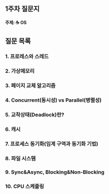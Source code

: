 ## 1주차 질문지
#### 주제: ☕ OS

## 질문 목록
### 1. 프로레스와 스레드
### 2. 가상메모리
### 3. 페이지 교체 알고리즘
### 4. Concurrent(동시성) vs Parallel(병렬성)
### 5. 교착상태(Deadlock)란?
### 6. 캐시
### 7. 프로세스 동기화(임계 구역과 동기화 기법)
### 8. 파일 시스템
### 9. Sync&Async, Blocking&Non-Blocking
### 10. CPU 스케줄링
